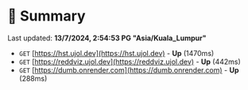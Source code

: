 # 📖 Summary
Last updated: **13/7/2024, 2:54:53 PG "Asia/Kuala_Lumpur"**

- `GET` [https://hst.ujol.dev](https://hst.ujol.dev) - **Up** (1470ms)
- `GET` [https://reddviz.ujol.dev](https://reddviz.ujol.dev) - **Up** (442ms)
- `GET` [https://dumb.onrender.com](https://dumb.onrender.com) - **Up** (288ms)
